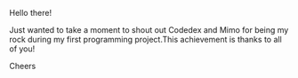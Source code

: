Hello there!

Just wanted to take a moment to shout out Codedex and Mimo for being my rock during my first programming project.This achievement is thanks to all of you!

Cheers

